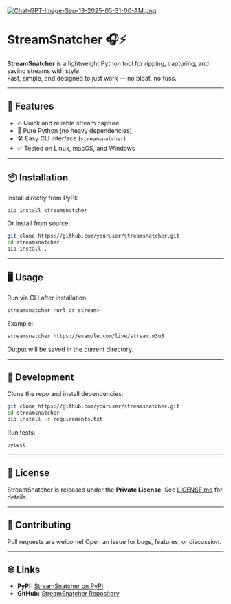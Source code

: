 [![Chat-GPT-Image-Sep-13-2025-05-31-00-AM.png](https://i.postimg.cc/65Fg3xzg/Chat-GPT-Image-Sep-13-2025-05-31-00-AM.png)](https://postimg.cc/xcytx7w3)



# StreamSnatcher 🎧⚡

**StreamSnatcher** is a lightweight Python tool for ripping, capturing, and saving streams with style.  
Fast, simple, and designed to just work — no bloat, no fuss.

---

## 🚀 Features
- 🔥 Quick and reliable stream capture
- 🐍 Pure Python (no heavy dependencies)
- 🛠 Easy CLI interface (`streamsnatcher`)
- ✅ Tested on Linux, macOS, and Windows

---

## 📦 Installation
Install directly from PyPI:

```bash
pip install streamsnatcher
````

Or install from source:

```bash
git clone https://github.com/youruser/streamsnatcher.git
cd streamsnatcher
pip install .
```

---

## 🖥 Usage

Run via CLI after installation:

```bash
streamsnatcher <url_or_stream>
```

Example:

```bash
streamsnatcher https://example.com/live/stream.m3u8
```

Output will be saved in the current directory.

---

## 🧪 Development

Clone the repo and install dependencies:

```bash
git clone https://github.com/youruser/streamsnatcher.git
cd streamsnatcher
pip install -r requirements.txt
```

Run tests:

```bash
pytest
```

---

## 📜 License

StreamSnatcher is released under the **Private License**.
See [LICENSE.md](LICENSE.md) for details.

---

## 🤝 Contributing

Pull requests are welcome! Open an issue for bugs, features, or discussion.

---

## 🌐 Links

* **PyPI:** [StreamSnatcher on PyPI](https://pypi.org/project/streamsnatcher/)
* **GitHub:** [StreamSnatcher Repository](https://github.com/youruser/streamsnatcher)

